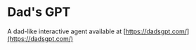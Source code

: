 # Dad's GPT

A dad-like interactive agent available at [https://dadsgpt.com/](https://dadsgpt.com/)
